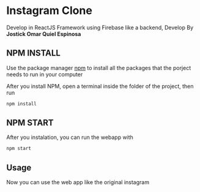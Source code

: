 # Instagram Clone
Develop in ReactJS Framework using Firebase like a backend, Develop By **Jostick Omar Quiel Espinosa**

## NPM INSTALL
Use the package manager [npm](https://www.npmjs.com/get-npm) to install all the packages that the porject needs to run in your computer

After you install NPM, open a terminal inside the folder of the project, then run
```bash
npm install
```

## NPM START
After you instalation, you can run the webapp with
```bash
npm start
```

## Usage
Now you can use the web app like the original instagram
